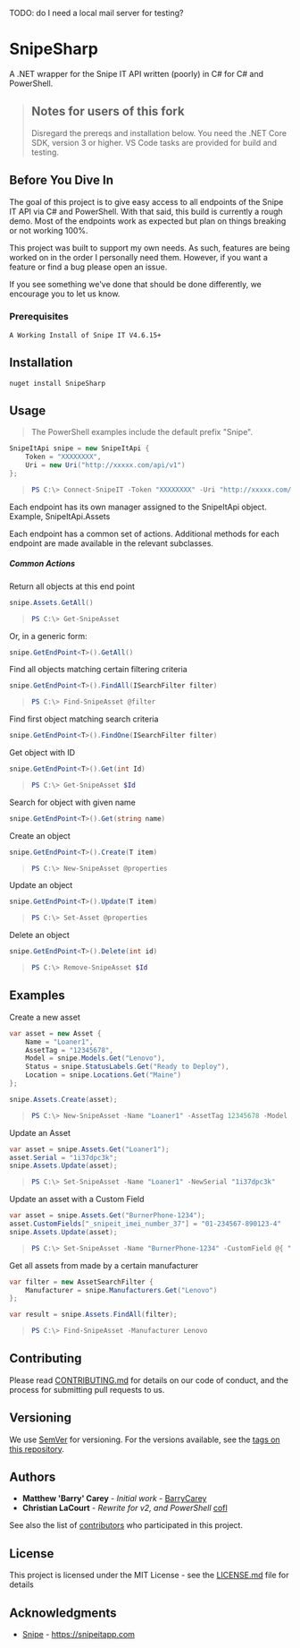 TODO: do I need a local mail server for testing?
# SnipeSharp

A .NET wrapper for the Snipe IT API written (poorly) in C# for C# and PowerShell.

> ## Notes for users of this fork
>
> Disregard the prereqs and installation below. You need the .NET Core SDK, version 3 or higher.
> VS Code tasks are provided for build and testing.
>

## Before You Dive In

The goal of this project is to give easy access to all endpoints of the Snipe IT API via C# and PowerShell. With that said, this build is currently a rough demo. Most of the endpoints work as expected but plan on things breaking or not working 100%.

This project was built to support my own needs. As such, features are being worked on in the order I personally need them. However, if you want a feature or find a bug please open an issue. 

If you see something we've done that should be done differently, we encourage you to let us know.

### Prerequisites

```
A Working Install of Snipe IT V4.6.15+
```

## Installation

```
nuget install SnipeSharp
```

## Usage

>
> The PowerShell examples include the default prefix "Snipe".
>

```csharp
SnipeItApi snipe = new SnipeItApi {
    Token = "XXXXXXXX",
    Uri = new Uri("http://xxxxx.com/api/v1")
};
```

> ```powershell
> PS C:\> Connect-SnipeIT -Token "XXXXXXXX" -Uri "http://xxxxx.com/api/v1"
> ```

Each endpoint has its own manager assigned to the SnipeItApi object. Example, SnipeItApi.Assets

Each endpoint has a common set of actions. Additional methods for each endpoint are made available in the relevant subclasses.

##### Common Actions
Return all objects at this end point
```csharp
snipe.Assets.GetAll()
```

> ```powershell
> PS C:\> Get-SnipeAsset
> ```

Or, in a generic form:
```csharp
snipe.GetEndPoint<T>().GetAll()
```

Find all objects matching certain filtering criteria
```csharp
snipe.GetEndPoint<T>().FindAll(ISearchFilter filter)
```

> ```powershell
> PS C:\> Find-SnipeAsset @filter
> ```

Find first object matching search criteria
```csharp
snipe.GetEndPoint<T>().FindOne(ISearchFilter filter)
```

Get object with ID
```csharp
snipe.GetEndPoint<T>().Get(int Id)
```

> ```powershell
> PS C:\> Get-SnipeAsset $Id
> ```

Search for object with given name
```csharp
snipe.GetEndPoint<T>().Get(string name)
```

Create an object
```csharp
snipe.GetEndPoint<T>().Create(T item)
```

> ```powershell
> PS C:\> New-SnipeAsset @properties
> ```

Update an object
```csharp
snipe.GetEndPoint<T>().Update(T item)
```

> ```powershell
> PS C:\> Set-Asset @properties
> ```

Delete an object
```csharp
snipe.GetEndPoint<T>().Delete(int id)
```

> ```powershell
> PS C:\> Remove-SnipeAsset $Id
> ```

## Examples

Create a new asset
```csharp
var asset = new Asset {
    Name = "Loaner1",
    AssetTag = "12345678",
    Model = snipe.Models.Get("Lenovo"),
    Status = snipe.StatusLabels.Get("Ready to Deploy"),
    Location = snipe.Locations.Get("Maine")
};

snipe.Assets.Create(asset);
```

> ```powershell
> PS C:\> New-SnipeAsset -Name "Loaner1" -AssetTag 12345678 -Model Lenovo -Status "Ready to Deploy" -Location Maine
> ```

Update an Asset
```csharp
var asset = snipe.Assets.Get("Loaner1");
asset.Serial = "1i37dpc3k";
snipe.Assets.Update(asset);
```

> ```powershell
> PS C:\> Set-SnipeAsset -Name "Loaner1" -NewSerial "1i37dpc3k"
> ```

Update an asset with a Custom Field
```csharp
var asset = snipe.Assets.Get("BurnerPhone-1234");
asset.CustomFields["_snipeit_imei_number_37"] = "01-234567-890123-4"
snipe.Assets.Update(asset);
```

> ```powershell
> PS C:\> Set-SnipeAsset -Name "BurnerPhone-1234" -CustomField @{ "_snipeit_imei_number_37" = "01-234567-890123-4" }
> ```

Get all assets from made by a certain manufacturer
```csharp
var filter = new AssetSearchFilter {
    Manufacturer = snipe.Manufacturers.Get("Lenovo")
};

var result = snipe.Assets.FindAll(filter);
```

> ```powershell
> PS C:\> Find-SnipeAsset -Manufacturer Lenovo
> ```

## Contributing

Please read [CONTRIBUTING.md](https://gist.github.com/PurpleBooth/b24679402957c63ec426) for details on our code of conduct, and the process for submitting pull requests to us.

## Versioning

We use [SemVer](http://semver.org/) for versioning. For the versions available, see the [tags on this repository](./SnipeSharp/tags).

## Authors

* **Matthew 'Barry' Carey** - *Initial work* - [BarryCarey](https://github.com/barrycarey)
* **Christian LaCourt** - *Rewrite for v2, and PowerShell* [cofl](https://github.com/cofl)

See also the list of [contributors](./SnipeSharp/contributors) who participated in this project.

## License

This project is licensed under the MIT License - see the [LICENSE.md](LICENSE.md) file for details

## Acknowledgments

* [Snipe](https://github.com/snipe) - https://snipeitapp.com
